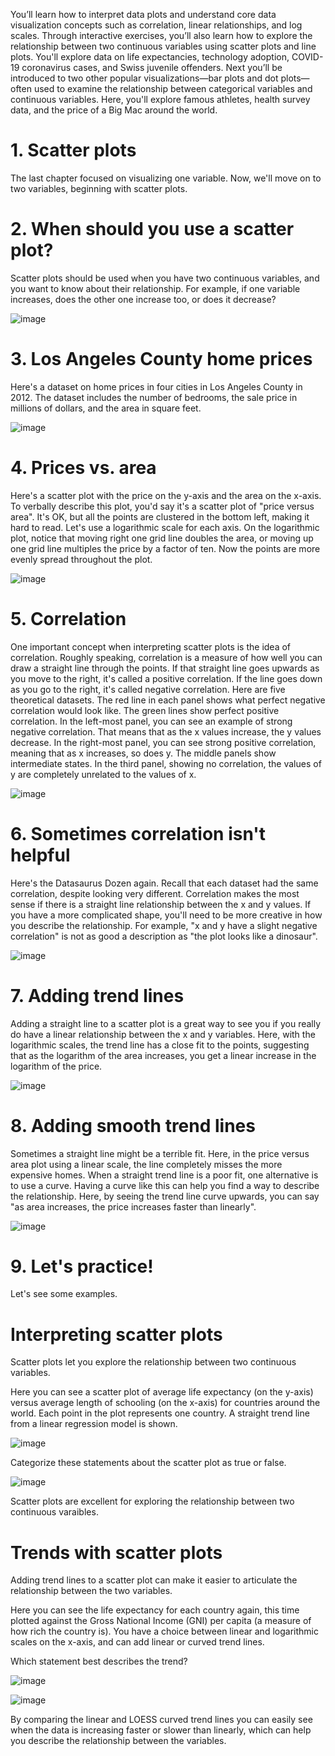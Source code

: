 You’ll learn how to interpret data plots and understand core data visualization concepts such as correlation, linear relationships, and log scales. Through interactive exercises, you’ll also learn how to explore the relationship between two continuous variables using scatter plots and line plots. You'll explore data on life expectancies, technology adoption, COVID-19 coronavirus cases, and Swiss juvenile offenders. Next you’ll be introduced to two other popular visualizations—bar plots and dot plots—often used to examine the relationship between categorical variables and continuous variables. Here, you'll explore famous athletes, health survey data, and the price of a Big Mac around the world.

# 1. Scatter plots

The last chapter focused on visualizing one variable. Now, we'll move on to two variables, beginning with scatter plots.

# 2. When should you use a scatter plot?

Scatter plots should be used when you have two continuous variables, and you want to know about their relationship. For example, if one variable increases, does the other one increase too, or does it decrease?

![image](https://github.com/artempohribnyi/datacamp/assets/113499718/31635a36-5604-4493-9c6c-fa1eada0461b)

# 3. Los Angeles County home prices

Here's a dataset on home prices in four cities in Los Angeles County in 2012. The dataset includes the number of bedrooms, the sale price in millions of dollars, and the area in square feet.

![image](https://github.com/artempohribnyi/datacamp/assets/113499718/b31b884a-89c2-476e-88d4-c4567b3e1a5b)

# 4. Prices vs. area

Here's a scatter plot with the price on the y-axis and the area on the x-axis. To verbally describe this plot, you'd say it's a scatter plot of "price versus area". It's OK, but all the points are clustered in the bottom left, making it hard to read. Let's use a logarithmic scale for each axis. On the logarithmic plot, notice that moving right one grid line doubles the area, or moving up one grid line multiples the price by a factor of ten. Now the points are more evenly spread throughout the plot.

![image](https://github.com/artempohribnyi/datacamp/assets/113499718/c936b728-2251-4944-8b02-6f6ac0c26a08)

# 5. Correlation

One important concept when interpreting scatter plots is the idea of correlation. Roughly speaking, correlation is a measure of how well you can draw a straight line through the points. If that straight line goes upwards as you move to the right, it's called a positive correlation. If the line goes down as you go to the right, it's called negative correlation. Here are five theoretical datasets. The red line in each panel shows what perfect negative correlation would look like. The green lines show perfect positive correlation. In the left-most panel, you can see an example of strong negative correlation. That means that as the x values increase, the y values decrease. In the right-most panel, you can see strong positive correlation, meaning that as x increases, so does y. The middle panels show intermediate states. In the third panel, showing no correlation, the values of y are completely unrelated to the values of x.

![image](https://github.com/artempohribnyi/datacamp/assets/113499718/97abdda7-5067-408d-8a26-75c9bd239903)

# 6. Sometimes correlation isn't helpful

Here's the Datasaurus Dozen again. Recall that each dataset had the same correlation, despite looking very different. Correlation makes the most sense if there is a straight line relationship between the x and y values. If you have a more complicated shape, you'll need to be more creative in how you describe the relationship. For example, "x and y have a slight negative correlation" is not as good a description as "the plot looks like a dinosaur".

![image](https://github.com/artempohribnyi/datacamp/assets/113499718/7df025b5-cddc-447a-ad47-d5ff08b15a32)

# 7. Adding trend lines

Adding a straight line to a scatter plot is a great way to see you if you really do have a linear relationship between the x and y variables. Here, with the logarithmic scales, the trend line has a close fit to the points, suggesting that as the logarithm of the area increases, you get a linear increase in the logarithm of the price.

![image](https://github.com/artempohribnyi/datacamp/assets/113499718/e08ccc71-bdd7-4065-9f25-beb709cebdba)

# 8. Adding smooth trend lines

Sometimes a straight line might be a terrible fit. Here, in the price versus area plot using a linear scale, the line completely misses the more expensive homes. When a straight trend line is a poor fit, one alternative is to use a curve. Having a curve like this can help you find a way to describe the relationship. Here, by seeing the trend line curve upwards, you can say "as area increases, the price increases faster than linearly".

![image](https://github.com/artempohribnyi/datacamp/assets/113499718/ccb673d0-3d78-4e6a-83f6-fdef41832399)

# 9. Let's practice!

Let's see some examples.

# Interpreting scatter plots

Scatter plots let you explore the relationship between two continuous variables.

Here you can see a scatter plot of average life expectancy (on the y-axis) versus average length of schooling (on the x-axis) for countries around the world. Each point in the plot represents one country. A straight trend line from a linear regression model is shown.

![image](https://github.com/artempohribnyi/datacamp/assets/113499718/8db537c2-445a-484e-8eff-425c36db4550)

Categorize these statements about the scatter plot as true or false.

![image](https://github.com/artempohribnyi/datacamp/assets/113499718/0b4944b3-8068-4488-835d-758a479fcafe)

Scatter plots are excellent for exploring the relationship between two continuous varaibles.

# Trends with scatter plots

Adding trend lines to a scatter plot can make it easier to articulate the relationship between the two variables.

Here you can see the life expectancy for each country again, this time plotted against the Gross National Income (GNI) per capita (a measure of how rich the country is). You have a choice between linear and logarithmic scales on the x-axis, and can add linear or curved trend lines.

Which statement best describes the trend?

![image](https://github.com/artempohribnyi/datacamp/assets/113499718/83a59eaf-8523-4c90-af0a-b8337e2d8f9e)

![image](https://github.com/artempohribnyi/datacamp/assets/113499718/743ce9cc-f0db-4f6a-8ccd-d042dff6e0e8)

By comparing the linear and LOESS curved trend lines you can easily see when the data is increasing faster or slower than linearly, which can help you describe the relationship between the variables.


